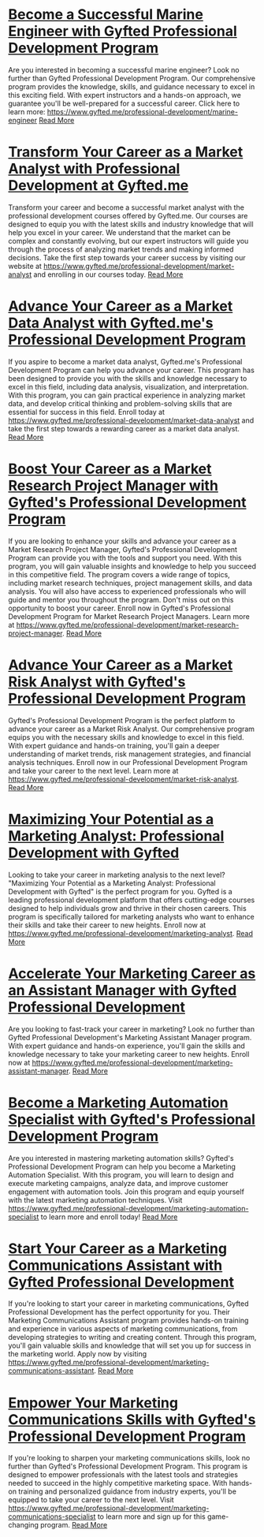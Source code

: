 # [Become a Successful Marine Engineer with Gyfted Professional Development Program](https://www.gyfted.me/professional-development/marine-engineer)

Are you interested in becoming a successful marine engineer? Look no further than Gyfted Professional Development Program. Our comprehensive program provides the knowledge, skills, and guidance necessary to excel in this exciting field. With expert instructors and a hands-on approach, we guarantee you'll be well-prepared for a successful career. Click here to learn more: https://www.gyfted.me/professional-development/marine-engineer [Read More](https://www.gyfted.me/professional-development/marine-engineer)

# [Transform Your Career as a Market Analyst with Professional Development at Gyfted.me](https://www.gyfted.me/professional-development/market-analyst)

Transform your career and become a successful market analyst with the professional development courses offered by Gyfted.me. Our courses are designed to equip you with the latest skills and industry knowledge that will help you excel in your career. We understand that the market can be complex and constantly evolving, but our expert instructors will guide you through the process of analyzing market trends and making informed decisions. Take the first step towards your career success by visiting our website at https://www.gyfted.me/professional-development/market-analyst and enrolling in our courses today. [Read More](https://www.gyfted.me/professional-development/market-analyst)

# [Advance Your Career as a Market Data Analyst with Gyfted.me's Professional Development Program](https://www.gyfted.me/professional-development/market-data-analyst )

If you aspire to become a market data analyst, Gyfted.me's Professional Development Program can help you advance your career. This program has been designed to provide you with the skills and knowledge necessary to excel in this field, including data analysis, visualization, and interpretation. With this program, you can gain practical experience in analyzing market data, and develop critical thinking and problem-solving skills that are essential for success in this field. Enroll today at https://www.gyfted.me/professional-development/market-data-analyst and take the first step towards a rewarding career as a market data analyst. [Read More](https://www.gyfted.me/professional-development/market-data-analyst )

# [Boost Your Career as a Market Research Project Manager with Gyfted's Professional Development Program](https://www.gyfted.me/professional-development/market-research-project-manager)

If you are looking to enhance your skills and advance your career as a Market Research Project Manager, Gyfted's Professional Development Program can provide you with the tools and support you need. With this program, you will gain valuable insights and knowledge to help you succeed in this competitive field. The program covers a wide range of topics, including market research techniques, project management skills, and data analysis. You will also have access to experienced professionals who will guide and mentor you throughout the program. Don't miss out on this opportunity to boost your career. Enroll now in Gyfted's Professional Development Program for Market Research Project Managers. Learn more at https://www.gyfted.me/professional-development/market-research-project-manager. [Read More](https://www.gyfted.me/professional-development/market-research-project-manager)

# [Advance Your Career as a Market Risk Analyst with Gyfted's Professional Development Program](https://www.gyfted.me/professional-development/market-risk-analyst)

Gyfted's Professional Development Program is the perfect platform to advance your career as a Market Risk Analyst. Our comprehensive program equips you with the necessary skills and knowledge to excel in this field. With expert guidance and hands-on training, you'll gain a deeper understanding of market trends, risk management strategies, and financial analysis techniques. Enroll now in our Professional Development Program and take your career to the next level. Learn more at https://www.gyfted.me/professional-development/market-risk-analyst. [Read More](https://www.gyfted.me/professional-development/market-risk-analyst)

# [Maximizing Your Potential as a Marketing Analyst: Professional Development with Gyfted](https://www.gyfted.me/professional-development/marketing-analyst)

Looking to take your career in marketing analysis to the next level? "Maximizing Your Potential as a Marketing Analyst: Professional Development with Gyfted" is the perfect program for you. Gyfted is a leading professional development platform that offers cutting-edge courses designed to help individuals grow and thrive in their chosen careers. This program is specifically tailored for marketing analysts who want to enhance their skills and take their career to new heights. Enroll now at https://www.gyfted.me/professional-development/marketing-analyst. [Read More](https://www.gyfted.me/professional-development/marketing-analyst)

# [Accelerate Your Marketing Career as an Assistant Manager with Gyfted Professional Development](https://www.gyfted.me/professional-development/marketing-assistant-manager)

Are you looking to fast-track your career in marketing? Look no further than Gyfted Professional Development's Marketing Assistant Manager program. With expert guidance and hands-on experience, you'll gain the skills and knowledge necessary to take your marketing career to new heights. Enroll now at https://www.gyfted.me/professional-development/marketing-assistant-manager. [Read More](https://www.gyfted.me/professional-development/marketing-assistant-manager)

# [Become a Marketing Automation Specialist with Gyfted's Professional Development Program](https://www.gyfted.me/professional-development/marketing-automation-specialist)

Are you interested in mastering marketing automation skills? Gyfted's Professional Development Program can help you become a Marketing Automation Specialist. With this program, you will learn to design and execute marketing campaigns, analyze data, and improve customer engagement with automation tools. Join this program and equip yourself with the latest marketing automation techniques. Visit https://www.gyfted.me/professional-development/marketing-automation-specialist to learn more and enroll today! [Read More](https://www.gyfted.me/professional-development/marketing-automation-specialist)

# [Start Your Career as a Marketing Communications Assistant with Gyfted Professional Development](https://www.gyfted.me/professional-development/marketing-communications-assistant)

If you're looking to start your career in marketing communications, Gyfted Professional Development has the perfect opportunity for you. Their Marketing Communications Assistant program provides hands-on training and experience in various aspects of marketing communications, from developing strategies to writing and creating content. Through this program, you'll gain valuable skills and knowledge that will set you up for success in the marketing world. Apply now by visiting https://www.gyfted.me/professional-development/marketing-communications-assistant. [Read More](https://www.gyfted.me/professional-development/marketing-communications-assistant)

# [Empower Your Marketing Communications Skills with Gyfted's Professional Development Program](https://www.gyfted.me/professional-development/marketing-communications-specialist)

If you're looking to sharpen your marketing communications skills, look no further than Gyfted's Professional Development Program. This program is designed to empower professionals with the latest tools and strategies needed to succeed in the highly competitive marketing space. With hands-on training and personalized guidance from industry experts, you'll be equipped to take your career to the next level. Visit https://www.gyfted.me/professional-development/marketing-communications-specialist to learn more and sign up for this game-changing program. [Read More](https://www.gyfted.me/professional-development/marketing-communications-specialist)

